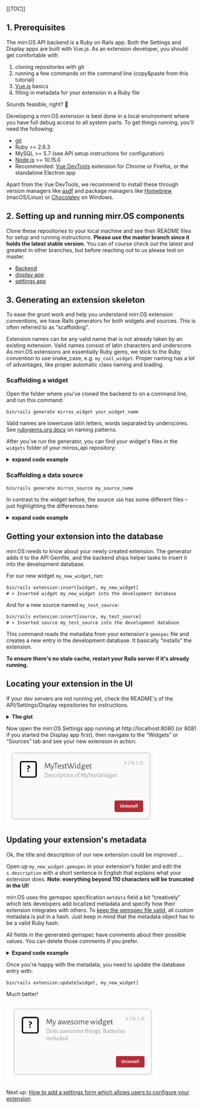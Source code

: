 [[_TOC_]]

## 1. Prerequisites

The mirr.OS API backend is a Ruby on Rails app. Both the Settings and Display apps are built with Vue.js. As an extension developer, you should get comfortable with
1. cloning repositories with git
2. running a few commands on the command line (copy&paste from this tutorial)
3. [Vue.js](https://vuejs.org/v2/guide/) basics
4. filling in metadata for your extension in a Ruby file

Sounds feasible, right? :tada: 


Developing a mirr.OS extension is best done in a local environment where you have full debug access to all system parts. To get things running, you'll need the following:

- [git](https://git-scm.com)
- Ruby >= 2.6.3
- MySQL >= 5.7 (see API setup instructions for configuration)
- [Node.js](https://nodejs.org/en/) >= 10.15.0
- Recommended: [Vue DevTools](https://github.com/vuejs/vue-devtools) extension for Chrome or Firefox, or the standalone Electron app

Apart from the Vue DevTools, we recommend to install these through version managers like [asdf](https://asdf-vm.com/#/) and package managers like [Homebrew](https://brew.sh) (macOS/Linux) or [Chocolatey](https://chocolatey.org) on Windows.

## 2. Setting up and running mirr.OS components

Clone these repositories to your local machine and see their README files for setup and running instructions. **Please use the master branch since it holds the latest stable version.** You can of course check out the latest and greatest in other branches, but before reaching out to us please test on master.

- [Backend](https://gitlab.com/glancr/mirros_api/-/blob/develop/README.md)
- [display app](https://gitlab.com/glancr/mirros_display/-/blob/develop/README.md)
- [settings app](https://gitlab.com/glancr/mirros_settings/-/blob/develop/README.md)

## 3. Generating an extension skeleton

To ease the grunt work and help you understand mirr.OS extension conventions, we have Rails generators for both widgets and sources. This is often referred to as “scaffolding”.

Extension names can be any valid name that is not already taken by an existing extension. Valid names consist of latin characters and underscore. As mirr.OS extensions are essentially Ruby gems, we stick to the Ruby convention to use snake_case, e.g. `my_cool_widget`. Proper naming has a lot of advantages, like proper automatic class naming and loading.

### Scaffolding a widget

Open the folder where you've cloned the backend to on a command line, and run this command:

```shell
bin/rails generate mirros_widget your_widget_name
```

Valid names are lowercase latin letters, words separated by underscores. See [rubygems.org docs](https://guides.rubygems.org/name-your-gem/) on naming patterns.

After you've run the generator, you can find your widget's files in the `widgets` folder of your mirros_api repository:

<details>
<summary><b>expand code example</b></summary>

```shell
├── Gemfile
├── Gemfile.lock
├── MIT-LICENSE
├── README.md
├── Rakefile
├── app
│   └── assets
│       ├── icons
│       │   └── my_new_widget.svg # dummy icon, replace with an SVG
│       └── templates # Templates for the settings/display apps
│           ├── display.vue
│           └── settings.vue
├── bin
│   └── rails # for running rails commands within your extension (advanced)
├── config
│   └── routes.rb # custom routing (advanced)
├── lib
│   ├── my_new_widget
│   │   ├── engine.rb # tells Rails how to load your extension
│   │   └── version.rb # current version of your extension
│   └── my_new_widget.rb # main class
├── my_new_widget.gemspec # metadata and dependencies
└── test
    ├── [... test files]

```

</details>

### Scaffolding a data source

```shell
bin/rails generate mirros_source my_source_name
```

In contrast to the widget before, the source `sbb` has some different files – just highlighting the differences here:

<details>
<summary><b>expand code example</b></summary>


```
├── app
│   ├── assets
│   │   └── templates
│   │       └── settings.vue # only settings form required
│   └── models
│       └── sbb
│           ├── application_record.rb
│           └── public_transport.rb # Inherits base model GroupSchemas::PublicTransport
├── db
│   └── migrate # Custom migrations (very advanced)
├── lib
│   └── sbb.rb     # Hooks class implements methods for data fetching
```
</details>

## Getting your extension into the database

mirr.OS needs to know about your newly created extension. The generator adds it to the API Gemfile, and the backend ships helper tasks to insert it into the development database.

For our new widget `my_new_widget`, run: 

```shell
bin/rails extension:insert[widget, my_new_widget]
# > Inserted widget my_new_widget into the development database
```

And for a new source named `my_test_source`: 

```shell
bin/rails extension:insert[source, my_test_source]
# > Inserted source my_test_source into the development database
```

This command reads the metadata from your extension's `gemspec` file and creates a new entry in the development database. It basically “installs” the extension.

**To ensure there's no stale cache, restart your Rails server if it's already running.**

## Locating your extension in the UI

If your dev servers are not running yet, check the README's of the API/Settings/Display repositories for instructions. 

<details>
<summary><b>The gist</b></summary>

```shell
# in mirros_api repository
rails s

# in mirros_settings repository
yarn serve

# in mirros_display repository
yarn serve
```

</details>

Now open the mirr.OS Settings app running at http://localhost:8080 (or 8081 if you started the Display app first), then navigate to the “Widgets” or “Sources” tab and see your new extension in action:

<img src="uploads/076d09a4875209c901ba293eaa010108/Bildschirmfoto_2019-04-03_um_23.00.57.png" width="400" loading="lazy" />

## Updating your extension's metadata

Ok, the title and description of our new extension could be improved …

Open up `my_new_widget.gemspec` in your extension's folder and edit the `s.description` with a short sentence in English that explains what your extension does. **Note: everything beyond 110 characters will be truncated in the UI!**

mirr.OS uses the gemspec specification `metdata` field a bit “creatively” which lets developers add localized metadata and specify how their extension integrates with others. To [keep the gemspec file valid](https://guides.rubygems.org/specification-reference/#metadata), all custom metadata is put in a hash. Just keep in mind that the metadata object has to be a valid Ruby hash.

All fields in the generated gemspec have comments about their possible values. You can delete those comments if you prefer.

<details>
<summary><b>Expand code example</b></summary>

```ruby
Gem::Specification.new do |s|
  s.name        = "my_new_widget"
  s.description = "Does awesome things. Batteries included."
  s.license     = "MIT"
  s.metadata    = { 'json' =>
                  {
                    type: 'widgets',
                    title: {
                      enGb: 'My awesome widget',
                      deDe: 'Mein tolles Widget',
                      esEs: 'mi gran widget'
                    },
                    description: {
                      enGb: s.description,
                      deDe: 'Macht großartige Dinge. Batterien enthalten.',
                      esEs: 'Hace cosas increíbles. Baterias incluidas.'
                    },
                    sizes: [
                      {
                        w: 2,
                        h: 2
                       }
                    ],
                    # Add all languages for which your Vue templates are fully translated.
                    languages: [:enGb, :deDe, :esEs],
                    # Add a group if your widget integrates with a specific data type.
                    group: nil,
                    # Prevents installing/updating widgets if the running mirr.OS version is below this.
                    compatibility: '0.9.0'
                  }.to_json
                }
end
```

</details>

Once you're happy with the metadata, you need to update the database entry with:

```shell
bin/rails extension:update[widget, my_new_widget]
```
Much better!

<img src="uploads/12bca806cb19e1bc2c3374e543b8c73d/Bildschirmfoto_2019-04-03_um_23.20.43.png" width="400" loading="lazy" />

Next up: [How to add a settings form which allows users to configure your extension](2.-adding-a-settings-form).